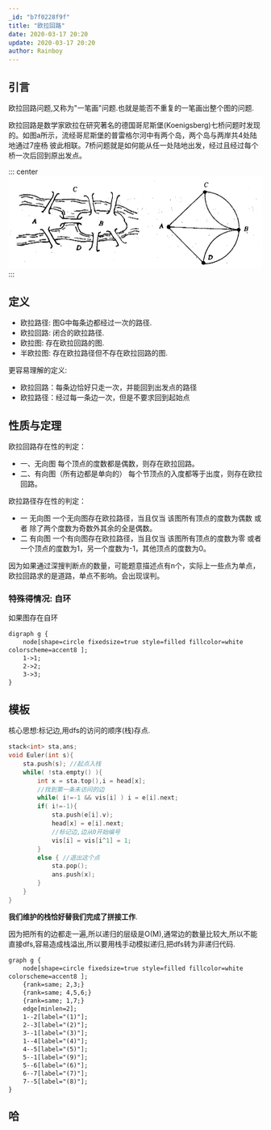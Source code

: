 ```yaml
---
_id: "b7f0228f9f"
title: "欧拉回路"
date: 2020-03-17 20:20
update: 2020-03-17 20:20
author: Rainboy
---
```



## 引言

欧拉回路问题,又称为"一笔画"问题.也就是能否不重复的一笔画出整个图的问题.

欧拉回路是数学家欧拉在研究著名的德国哥尼斯堡(Koenigsberg)七桥问题时发现的。如图a所示，流经哥尼斯堡的普雷格尔河中有两个岛，两个岛与两岸共4处陆地通过7座杨 彼此相联。7桥问题就是如何能从任一处陆地出发，经过且经过每个桥一次后回到原出发点。

::: center
![](./images/7桥.jpg)
:::

## 定义 

- 欧拉路径: 图G中每条边都经过一次的路径.
- 欧拉回路: 闭合的欧拉路径.
- 欧拉图: 存在欧拉回路的图.
- 半欧拉图: 存在欧拉路径但不存在欧拉回路的图.

更容易理解的定义:

- 欧拉回路：每条边恰好只走一次，并能回到出发点的路径
- 欧拉路径：经过每一条边一次，但是不要求回到起始点

## 性质与定理



欧拉回路存在性的判定： 

- 一、无向图 每个顶点的度数都是偶数，则存在欧拉回路。
- 二、有向图（所有边都是单向的） 每个节顶点的入度都等于出度，则存在欧拉回路。

欧拉路径存在性的判定：

- 一 无向图 一个无向图存在欧拉路径，当且仅当 该图所有顶点的度数为偶数 或者 除了两个度数为奇数外其余的全是偶数。
- 二 有向图 一个有向图存在欧拉路径，当且仅当 该图所有顶点的度数为零 或者 一个顶点的度数为1，另一个度数为-1，其他顶点的度数为0。

因为如果通过深搜判断点的数量，可能题意描述点有n个，实际上一些点为单点，欧拉回路求的是道路，单点不影响。会出现误判。

### 特殊得情况: 自环

如果图存在自环

```viz-dot
digraph g {
    node[shape=circle fixedsize=true style=filled fillcolor=white colorscheme=accent8 ];
    1->1;
    2->2;
    3->3;
}
```

## 模板

<!-- template start -->
核心思想:标记边,用dfs的访问的顺序(栈)存点.

```c
stack<int> sta,ans;
void Euler(int s){
    sta.push(s); //起点入栈
    while( !sta.empty() ){
        int x = sta.top(),i = head[x];
        //找到第一条未访问的边
        while( i!=-1 && vis[i] ) i = e[i].next;
        if( i!=-1){
            sta.push(e[i].v);
            head[x] = e[i].next;
            //标记边,边从0开始编号
            vis[i] = vis[i^1] = 1;
        }
        else { //退出这个点
            sta.pop();
            ans.push(x);
        }
    }
}
```
<!-- template end -->


**我们维护的栈恰好替我们完成了拼接工作**.

因为把所有的边都走一遍,所以递归的层级是O(M),通常边的数量比较大,所以不能直接dfs,容易造成栈溢出,所以要用栈手动模拟递归,把dfs转为非递归代码.

```viz-dot
graph g {
    node[shape=circle fixedsize=true style=filled fillcolor=white colorscheme=accent8 ];
    {rank=same; 2,3;}
    {rank=same; 4,5,6;}
    {rank=same; 1,7;}
    edge[minlen=2];
    1--2[label="(1)"];
    2--3[label="(2)"];
    3--1[label="(3)"];
    1--4[label="(4)"];
    4--5[label="(5)"];
    5--1[label="(9)"];
    5--6[label="(6)"];
    6--7[label="(7)"];
    7--5[label="(8)"];
}
```

## 哈

